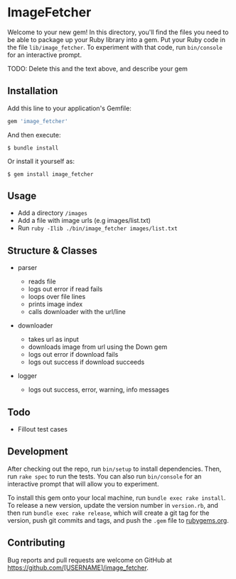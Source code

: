 # ImageFetcher

Welcome to your new gem! In this directory, you'll find the files you need to be able to package up your Ruby library into a gem. Put your Ruby code in the file `lib/image_fetcher`. To experiment with that code, run `bin/console` for an interactive prompt.

TODO: Delete this and the text above, and describe your gem

## Installation

Add this line to your application's Gemfile:

```ruby
gem 'image_fetcher'
```

And then execute:

    $ bundle install

Or install it yourself as:

    $ gem install image_fetcher

## Usage

-   Add a directory `/images`
-   Add a file with image urls (e.g images/list.txt)
-   Run `ruby -Ilib ./bin/image_fetcher images/list.txt`

## Structure & Classes

- parser
  - reads file
  - logs out error if read fails
  - loops over file lines
  - prints image index
  - calls downloader with the url/line

- downloader
  - takes url as input
  - downloads image from url using the Down gem
  - logs out error if download fails
  - logs out success if download succeeds

- logger
  - logs out success, error, warning, info messages
  
## Todo

- Fillout test cases

## Development

After checking out the repo, run `bin/setup` to install dependencies. Then, run `rake spec` to run the tests. You can also run `bin/console` for an interactive prompt that will allow you to experiment.

To install this gem onto your local machine, run `bundle exec rake install`. To release a new version, update the version number in `version.rb`, and then run `bundle exec rake release`, which will create a git tag for the version, push git commits and tags, and push the `.gem` file to [rubygems.org](https://rubygems.org).

## Contributing

Bug reports and pull requests are welcome on GitHub at https://github.com/[USERNAME]/image_fetcher.

